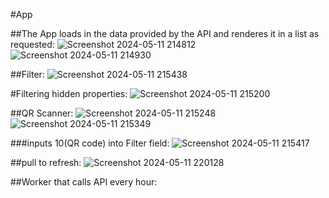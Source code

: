 #App

##The App loads in the data provided by the API and renderes it in a list as requested:
![Screenshot 2024-05-11 214812](https://github.com/cg4tw/android-task/assets/95609934/dd245ad4-8f4d-4ab9-ad0a-f419c1bb6387)
![Screenshot 2024-05-11 214930](https://github.com/cg4tw/android-task/assets/95609934/1a08a1ca-872c-4465-b835-74d7a4706ccd)

##Filter:
![Screenshot 2024-05-11 215438](https://github.com/cg4tw/android-task/assets/95609934/84761c3a-2168-4389-889e-40c350cdf158)

#Filtering hidden properties:
![Screenshot 2024-05-11 215200](https://github.com/cg4tw/android-task/assets/95609934/ae0d7209-96e0-4539-82b3-b634a1eb6a78)

##QR Scanner:
![Screenshot 2024-05-11 215248](https://github.com/cg4tw/android-task/assets/95609934/4fd6986b-449b-4d50-9a48-55c393caeaff)
![Screenshot 2024-05-11 215349](https://github.com/cg4tw/android-task/assets/95609934/a9fa9473-6568-41a9-a2a1-7ece4de4f51d)

###inputs 10(QR code) into Filter field:
![Screenshot 2024-05-11 215417](https://github.com/cg4tw/android-task/assets/95609934/7ef3c5ce-c6d9-4b8a-b35c-381f8f122614)

##pull to refresh:
![Screenshot 2024-05-11 220128](https://github.com/cg4tw/android-task/assets/95609934/562cc2bc-3870-4afe-8cd1-19a834d52a26)

##Worker that calls API every hour:
